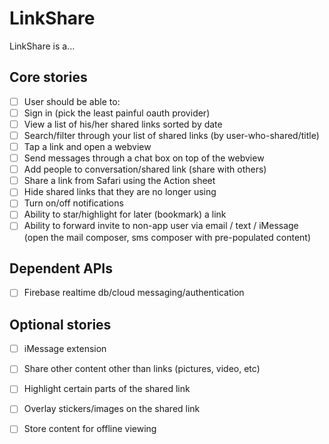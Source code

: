 # LinkShare

LinkShare is a...

## Core stories
- [ ] User should be able to:
- [ ] Sign in (pick the least painful oauth provider)
- [ ] View a list of his/her shared links sorted by date
- [ ] Search/filter through your list of shared links (by user-who-shared/title)
- [ ] Tap a link and open a webview
- [ ] Send messages through a chat box on top of the webview
- [ ] Add people to conversation/shared link (share with others)
- [ ] Share a link from Safari using the Action sheet
- [ ] Hide shared links that they are no longer using
- [ ] Turn on/off notifications
- [ ] Ability to star/highlight for later (bookmark) a link
- [ ] Ability to forward invite to non-app user via email / text / iMessage (open the mail composer, sms composer with pre-populated content)

## Dependent APIs
- [ ] Firebase realtime db/cloud messaging/authentication


## Optional stories
- [ ] iMessage extension
- [ ] Share other content other than links (pictures, video, etc)
- [ ] Highlight certain parts of the shared link
- [ ] Overlay stickers/images on the shared link
- [ ] Store content for offline viewing




